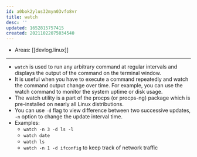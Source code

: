 ```yaml
---
id: a0bok2ylus32myn03vfo8vr
title: watch
desc: ''
updated: 1652815757415
created: 20211022075034540
---
```


- Areas: [[devlog.linux]]

---

- `watch` is used to run any arbitrary command at regular intervals and displays the output of the command on the terminal window.
- It is useful when you have to execute a command repeatedly and watch the command output change over time. For example, you can use the watch command to monitor the system uptime or disk usage.
- The watch utility is a part of the procps (or procps-ng) package which is pre-installed on nearly all Linux distributions.
- You can use `-d` flag to view difference between two successive updates, `-n` option to change the update interval time.
- Examples:
  - `watch -n 3 -d ls -l`
  - `watch date`
  - `watch ls`
  - `watch -n 1 -d ifconfig` to keep track of network traffic

